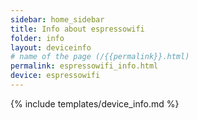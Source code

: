 ```yaml
---
sidebar: home_sidebar
title: Info about espressowifi
folder: info
layout: deviceinfo
# name of the page (/{{permalink}}.html)
permalink: espressowifi_info.html
device: espressowifi
---
```

{% include templates/device_info.md %}
